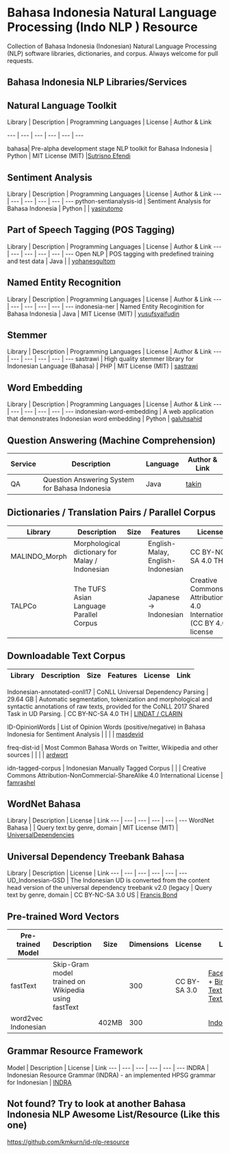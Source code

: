 # Bahasa Indonesia Natural Language Processing (Indo NLP ) Resource
Collection of Bahasa Indonesia (Indonesian) Natural Language Processing (NLP) software libraries, dictionaries, and corpus.
Always welcome for pull requests.

## Bahasa Indonesia NLP Libraries/Services

## Natural Language Toolkit

Library | Description | Programming Languages | License | Author & Link

--- | --- | --- | --- | --- | ---

bahasa| Pre-alpha development stage NLP toolkit for Bahasa Indonesia | Python | MIT License (MIT) |[Sutrisno Efendi](https://pypi.org/project/bahasa/)

## Sentiment Analysis
Library | Description | Programming Languages | License | Author & Link
--- | --- | --- | --- | --- | ---
python-sentianalysis-id | Sentiment Analysis for Bahasa Indonesia | Python | | [yasirutomo](https://github.com/yasirutomo/python-sentianalysis-id)

## Part of Speech Tagging (POS Tagging)
Library | Description | Programming Languages | License | Author & Link
--- | --- | --- | --- | --- | ---
Open NLP | POS tagging with predefined training and test data | Java |  | [yohanesgultom](https://github.com/yohanesgultom/nlp-experiments)


## Named Entity Recognition
Library | Description | Programming Languages | License | Author & Link
--- | --- | --- | --- | --- | ---
indonesia-ner | Named Entity Recoginition for Bahasa Indonesia | Java | MIT License (MIT) | [yusufsyaifudin](https://github.com/yusufsyaifudin/indonesia-ner)

## Stemmer
Library | Description | Programming Languages | License | Author & Link
--- | --- | --- | --- | --- | ---
sastrawi | High quality stemmer library for Indonesian Language (Bahasa) | PHP | MIT License (MIT) | [sastrawi](https://github.com/sastrawi/sastrawi)


## Word Embedding
Library | Description | Programming Languages | License | Author & Link
--- | --- | --- | --- | --- | ---
indonesian\-word\-embedding | A web application that demonstrates Indonesian word embedding | Python | [galuhsahid](https://github.com/galuhsahid)


##  Question Answering (Machine Comprehension)
Service | Description | Language | Author & Link
--- | --- | --- | --- 
QA | Question Answering System for Bahasa Indonesia | Java | [takin](https://github.com/takin/QA)

## Dictionaries / Translation Pairs / Parallel Corpus
Library | Description | Size | Features | License | Link
--- | --- | --- | --- | --- | ---
MALINDO_Morph | Morphological dictionary for Malay / Indonesian | | English-Malay, English-Indonesian  | CC BY-NC-SA 4.0 TH | [english](https://github.com/matbahasa/MALINDO_Morph)
TALPCo | The TUFS Asian Language Parallel Corpus | | Japanese -> Indonesian | Creative Commons Attribution 4.0 International (CC BY 4.0) license | [matbahasa](https://github.com/matbahasa/TALPCo)


## Downloadable Text Corpus

Library | Description | Size | Features | License | Link
--- | --- | --- | --- | --- | ---

Indonesian-annotated-conll17 | CoNLL Universal Dependency Parsing | 29.64 GB |
Automatic segmentation, tokenization and morphological and syntactic annotations of raw texts, provided for the CoNLL 2017 Shared Task in UD Parsing. | CC BY-NC-SA 4.0 TH | [LINDAT / CLARIN](https://lindat.mff.cuni.cz/repository/xmlui/handle/11234/1-1989)

ID-OpinionWords | List of Opinion Words (positive/negative) in Bahasa Indonesia for Sentiment Analysis | |  |  | [masdevid](https://github.com/masdevid/ID-OpinionWords)

freq-dist-id | Most Common Bahasa Words on Twitter, Wikipedia and other sources
 |  |  |  | [ardwort](https://github.com/ardwort/freq-dist-id)

idn-tagged-corpus | Indonesian Manually Tagged Corpus |  |  |  Creative Commons Attribution-NonCommercial-ShareAlike 4.0 International License  | [famrashel](https://github.com/famrashel/idn-tagged-corpus)


## WordNet Bahasa
Library | Description | License | Link
--- | --- | --- | --- | --- | ---
WordNet Bahasa | | Query text by genre, domain | MIT License (MIT)  | [UniversalDependencies](https://github.com/UniversalDependencies/UD_Indonesian-GSD)

## Universal Dependency Treebank Bahasa
Library | Description | License | Link
--- | --- | --- | --- | --- | ---
UD_Indonesian-GSD | The Indonesian UD is converted from the content head version of the universal dependency treebank v2.0 (legacy | Query text by genre, domain | CC BY-NC-SA 3.0 US | [Francis Bond](http://wn-msa.sourceforge.net/index.eng.html)

## Pre-trained Word Vectors 
Pre-trained Model | Description | Size | Dimensions | License | Link
--- | --- | --- | --- | --- | ---
fastText | Skip-Gram model trained on Wikipedia using fastText | | 300 | CC BY-SA 3.0 | [Facebook](https://github.com/facebookresearch/fastText/blob/master/pretrained-vectors.md) + [Bin & Text](https://s3-us-west-1.amazonaws.com/fasttext-vectors/wiki.th.zip) + [Text Only](https://s3-us-west-1.amazonaws.com/fasttext-vectors/wiki.th.vec)
word2vec Indonesian |  | 402MB | 300 || [Indonesian](https://drive.google.com/open?id=0B0ZXk88koS2KQWxEemNNUHhnTWc)

## Grammar Resource Framework
Model | Description | License | Link
--- | --- | --- | --- | --- | ---
INDRA | Indonesian Resource Grammar (INDRA) - an implemented HPSG grammar for Indonesian | [INDRA](https://github.com/davidmoeljadi/INDRA) 


## Not found? Try to look at another Bahasa Indonesia NLP Awesome List/Resource (Like this one)
https://github.com/kmkurn/id-nlp-resource



